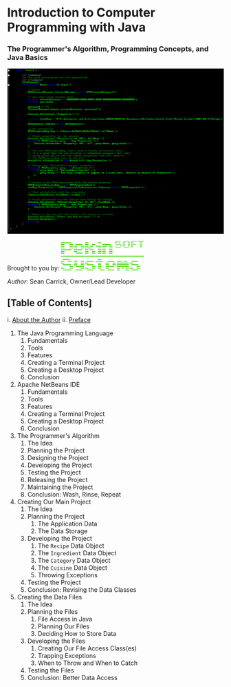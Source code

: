 # Introduction to Computer Programming with Java
### The Programmer's Algorithm, Programming Concepts, and Java Basics
![Cover Art](images/BookCover.png)

Brought to you by: ![PekinSOFT Systems Logo](images/PekinSOFT-Logo.png)

*Author*: Sean Carrick, Owner/Lead Developer

## [Table of Contents]

i. [About the Author](chapters/author.md)
ii. [Preface](chapters/preface.md)

1. The Java Programming Language
   1. Fundamentals
   2. Tools
   3. Features
   4. Creating a Terminal Project
   5. Creating a Desktop Project
   5. Conclusion
2. Apache NetBeans IDE
   1. Fundamentals
   2. Tools
   3. Features
   4. Creating a Terminal Project
   5. Creating a Desktop Project
   6. Conclusion
3. The Programmer's Algorithm
   1. The Idea
   2. Planning the Project
   3. Designing the Project
   4. Developing the Project
   5. Testing the Project
   6. Releasing the Project
   7. Maintaining the Project
   8. Conclusion: Wash, Rinse, Repeat
4. Creating Our Main Project
   1. The Idea
   2. Planning the Project
      1. The Application Data
      2. The Data Storage
   3. Developing the Project
      1. The `Recipe` Data Object
      2. The `Ingredient` Data Object
      3. The `Category` Data Object
      4. The `Cuisine` Data Object
      5. Throwing Exceptions
   4. Testing the Project
   5. Conclusion: Revising the Data Classes
5. Creating the Data Files
   1. The Idea
   2. Planning the Files
      1. File Access in Java
      2. Planning Our Files
      3. Deciding How to Store Data
   3. Developing the Files
      1. Creating Our File Access Class(es)
      2. Trapping Exceptions
      3. When to Throw and When to Catch
   4. Testing the Files
   3. Conclusion: Better Data Access